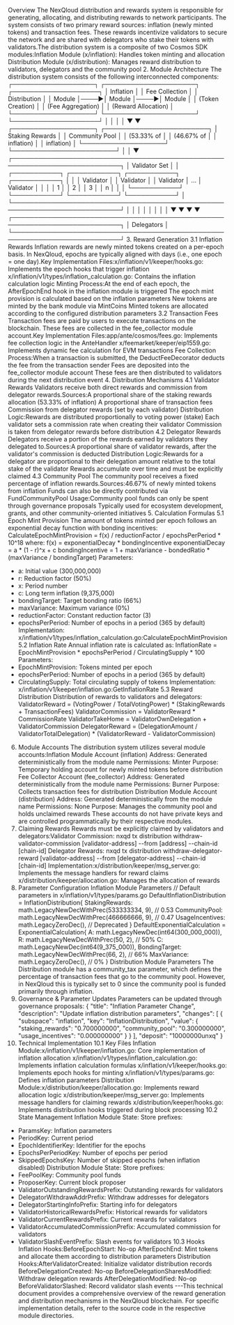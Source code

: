 Overview
The NexQloud distribution and rewards system is responsible for generating, allocating, and distributing rewards to network participants. The system consists of two primary reward sources: inflation (newly minted tokens) and transaction fees. These rewards incentivize validators to secure the network and are shared with delegators who stake their tokens with validators.The distribution system is a composite of two Cosmos SDK modules:Inflation Module (x/inflation): Handles token minting and allocation
Distribution Module (x/distribution): Manages reward distribution to validators, delegators and the community pool
2. Module Architecture
The distribution system consists of the following interconnected components:
┌───────────────────┐     ┌─────────────────────┐     ┌────────────────────┐
│   Inflation       │     │  Fee Collection     │     │    Distribution     │
│   Module          │────▶│  Module             │────▶│    Module          │
│ (Token Creation)  │     │ (Fee Aggregation)   │     │ (Reward Allocation) │
└───────────────────┘     └─────────────────────┘     └────────────────────┘
         │                                                      │
         │                                                      │
         ▼                                                      ▼
┌───────────────────┐                              ┌────────────────────────┐
│  Staking Rewards  │                              │     Community Pool     │
│   (53.33% of      │                              │      (46.67% of        │
│    inflation)     │                              │       inflation)       │
└───────────────────┘                              └────────────────────────┘
         │
         │
         ▼
┌───────────────────────────────────────────────────────────────────────────┐
│                            Validator Set                                   │
│  ┌───────────┐    ┌───────────┐    ┌───────────┐         ┌───────────┐    │
│  │ Validator │    │ Validator │    │ Validator │   ...   │ Validator │    │
│  │     1     │    │     2     │    │     3     │         │     n     │    │
│  └───────────┘    └───────────┘    └───────────┘         └───────────┘    │
└───────────────────────────────────────────────────────────────────────────┘
         │                │                │                     │
         │                │                │                     │
         ▼                ▼                ▼                     ▼
┌───────────────────────────────────────────────────────────────────────────┐
│                            Delegators                                      │
└───────────────────────────────────────────────────────────────────────────┘
3. Reward Generation
3.1 Inflation Rewards
Inflation rewards are newly minted tokens created on a per-epoch basis. In NexQloud, epochs are typically aligned with days (i.e., one epoch = one day).Key Implementation Files:x/inflation/v1/keeper/hooks.go: Implements the epoch hooks that trigger inflation
x/inflation/v1/types/inflation_calculation.go: Contains the inflation calculation logic
Minting Process:At the end of each epoch, the AfterEpochEnd hook in the inflation module is triggered
The epoch mint provision is calculated based on the inflation parameters
New tokens are minted by the bank module via MintCoins
Minted tokens are allocated according to the configured distribution parameters
3.2 Transaction Fees
Transaction fees are paid by users to execute transactions on the blockchain. These fees are collected in the fee_collector module account.Key Implementation Files:app/ante/cosmos/fees.go: Implements fee collection logic in the AnteHandler
x/feemarket/keeper/eip1559.go: Implements dynamic fee calculation for EVM transactions
Fee Collection Process:When a transaction is submitted, the DeductFeeDecorator deducts the fee from the transaction sender
Fees are deposited into the fee_collector module account
These fees are then distributed to validators during the next distribution event
4. Distribution Mechanisms
4.1 Validator Rewards
Validators receive both direct rewards and commission from delegator rewards.Sources:A proportional share of the staking rewards allocation (53.33% of inflation)
A proportional share of transaction fees
Commission from delegator rewards (set by each validator)
Distribution Logic:Rewards are distributed proportionally to voting power (stake)
Each validator sets a commission rate when creating their validator
Commission is taken from delegator rewards before distribution
4.2 Delegator Rewards
Delegators receive a portion of the rewards earned by validators they delegated to.Sources:A proportional share of validator rewards, after the validator's commission is deducted
Distribution Logic:Rewards for a delegator are proportional to their delegation amount relative to the total stake of the validator
Rewards accumulate over time and must be explicitly claimed
4.3 Community Pool
The community pool receives a fixed percentage of inflation rewards.Sources:46.67% of newly minted tokens from inflation
Funds can also be directly contributed via FundCommunityPool
Usage:Community pool funds can only be spent through governance proposals
Typically used for ecosystem development, grants, and other community-oriented initiatives
5. Calculation Formulas
5.1 Epoch Mint Provision
The amount of tokens minted per epoch follows an exponential decay function with bonding incentives:
CalculateEpochMintProvision = f(x) / reductionFactor / epochsPerPeriod * 10^18
where:
f(x) = exponentialDecay * bondingIncentive
exponentialDecay = a * (1 - r)^x + c
bondingIncentive = 1 + maxVariance - bondedRatio * (maxVariance / bondingTarget)
Parameters:
- a: Initial value (300,000,000)
- r: Reduction factor (50%)
- x: Period number
- c: Long term inflation (9,375,000)
- bondingTarget: Target bonding ratio (66%)
- maxVariance: Maximum variance (0%)
- reductionFactor: Constant reduction factor (3)
- epochsPerPeriod: Number of epochs in a period (365 by default)
Implementation: x/inflation/v1/types/inflation_calculation.go:CalculateEpochMintProvision
5.2 Inflation Rate
Annual inflation rate is calculated as:
InflationRate = EpochMintProvision * epochsPerPeriod / CirculatingSupply * 100
Parameters:
- EpochMintProvision: Tokens minted per epoch
- epochsPerPeriod: Number of epochs in a period (365 by default)
- CirculatingSupply: Total circulating supply of tokens
Implementation: x/inflation/v1/keeper/inflation.go:GetInflationRate
5.3 Reward Distribution
Distribution of rewards to validators and delegators:
ValidatorReward = (VotingPower / TotalVotingPower) * (StakingRewards + TransactionFees)
ValidatorCommission = ValidatorReward * CommissionRate
ValidatorTakeHome = ValidatorOwnDelegation + ValidatorCommission
DelegatorReward = (DelegationAmount / ValidatorTotalDelegation) * (ValidatorReward - ValidatorCommission)
6. Module Accounts
The distribution system utilizes several module accounts:Inflation Module Account (inflation)
Address: Generated deterministically from the module name
Permissions: Minter
Purpose: Temporary holding account for newly minted tokens before distribution
Fee Collector Account (fee_collector)
Address: Generated deterministically from the module name
Permissions: Burner
Purpose: Collects transaction fees for distribution
Distribution Module Account (distribution)
Address: Generated deterministically from the module name
Permissions: None
Purpose: Manages the community pool and holds unclaimed rewards
These accounts do not have private keys and are controlled programmatically by their respective modules.
7. Claiming Rewards
Rewards must be explicitly claimed by validators and delegators:Validator Commission:
nxqd tx distribution withdraw-validator-commission [validator-address] --from [address] --chain-id [chain-id]
Delegator Rewards:
nxqd tx distribution withdraw-delegator-reward [validator-address] --from [delegator-address] --chain-id [chain-id]
Implementation:x/distribution/keeper/msg_server.go: Implements the message handlers for reward claims
x/distribution/keeper/allocation.go: Manages the allocation of rewards
8. Parameter Configuration
Inflation Module Parameters
// Default parameters in x/inflation/v1/types/params.go
DefaultInflationDistribution = InflationDistribution{
    StakingRewards:  math.LegacyNewDecWithPrec(533333334, 9), // 0.53
    CommunityPool:   math.LegacyNewDecWithPrec(466666666, 9), // 0.47
    UsageIncentives: math.LegacyZeroDec(),                    // Deprecated
}
DefaultExponentialCalculation = ExponentialCalculation{
    A:             math.LegacyNewDec(int64(300_000_000)),
    R:             math.LegacyNewDecWithPrec(50, 2), // 50%
    C:             math.LegacyNewDec(int64(9_375_000)),
    BondingTarget: math.LegacyNewDecWithPrec(66, 2), // 66%
    MaxVariance:   math.LegacyZeroDec(),             // 0%
}
Distribution Module Parameters
The Distribution module has a community_tax parameter, which defines the percentage of transaction fees that go to the community pool. However, in NexQloud this is typically set to 0 since the community pool is funded primarily through inflation.
9. Governance & Parameter Updates
Parameters can be updated through governance proposals:
{
  "title": "Inflation Parameter Change",
  "description": "Update inflation distribution parameters",
  "changes": [
    {
      "subspace": "inflation",
      "key": "InflationDistribution",
      "value": {
        "staking_rewards": "0.700000000",
        "community_pool": "0.300000000",
        "usage_incentives": "0.000000000"
      }
    }
  ],
  "deposit": "10000000unxq"
}
10. Technical Implementation
10.1 Key Files
Inflation Module:x/inflation/v1/keeper/inflation.go: Core implementation of inflation allocation
x/inflation/v1/types/inflation_calculation.go: Implements inflation calculation formulas
x/inflation/v1/keeper/hooks.go: Implements epoch hooks for minting
x/inflation/v1/types/params.go: Defines inflation parameters
Distribution Module:x/distribution/keeper/allocation.go: Implements reward allocation logic
x/distribution/keeper/msg_server.go: Implements message handlers for claiming rewards
x/distribution/keeper/hooks.go: Implements distribution hooks triggered during block processing
10.2 State Management
Inflation Module State:
Store prefixes:
- ParamsKey: Inflation parameters
- PeriodKey: Current period
- EpochIdentifierKey: Identifier for the epochs
- EpochsPerPeriodKey: Number of epochs per period
- SkippedEpochsKey: Number of skipped epochs (when inflation disabled)
Distribution Module State:
Store prefixes:
- FeePoolKey: Community pool funds
- ProposerKey: Current block proposer
- ValidatorOutstandingRewardsPrefix: Outstanding rewards for validators
- DelegatorWithdrawAddrPrefix: Withdraw addresses for delegators
- DelegatorStartingInfoPrefix: Starting info for delegators
- ValidatorHistoricalRewardsPrefix: Historical rewards for validators
- ValidatorCurrentRewardsPrefix: Current rewards for validators
- ValidatorAccumulatedCommissionPrefix: Accumulated commission for validators
- ValidatorSlashEventPrefix: Slash events for validators
10.3 Hooks
Inflation Hooks:BeforeEpochStart: No-op
AfterEpochEnd: Mint tokens and allocate them according to distribution parameters
Distribution Hooks:AfterValidatorCreated: Initialize validator distribution records
BeforeDelegationCreated: No-op
BeforeDelegationSharesModified: Withdraw delegation rewards
AfterDelegationModified: No-op
BeforeValidatorSlashed: Record validator slash events
---This technical document provides a comprehensive overview of the reward generation and distribution mechanisms in the NexQloud blockchain. For specific implementation details, refer to the source code in the respective module directories.
